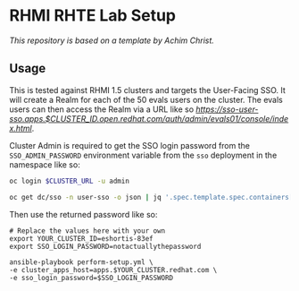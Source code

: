 # RHMI RHTE Lab Setup

_This repository is based on a template by Achim Christ._

## Usage

This is tested against RHMI 1.5 clusters and targets the User-Facing SSO. It
will create a Realm for each of the 50 evals users on the cluster. The
evals users can then access the Realm via a URL like so _https://sso-user-sso.apps.$CLUSTER_ID.open.redhat.com/auth/admin/evals01/console/index.html_.

Cluster Admin is required to get the SSO login password from the
`SSO_ADMIN_PASSWORD` environment variable from the `sso` deployment in the
namespace like so:

```bash
oc login $CLUSTER_URL -u admin

oc get dc/sso -n user-sso -o json | jq '.spec.template.spec.containers[0].env'
```

Then use the returned password like so:

```
# Replace the values here with your own
export YOUR_CLUSTER_ID=eshortis-83ef
export SSO_LOGIN_PASSWORD=notactuallythepassword

ansible-playbook perform-setup.yml \
-e cluster_apps_host=apps.$YOUR_CLUSTER.redhat.com \
-e sso_login_password=$SSO_LOGIN_PASSWORD
```
